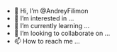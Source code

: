 - 👋 Hi, I’m @AndreyFilimon
- 👀 I’m interested in ...
- 🌱 I’m currently learning ...
- 💞️ I’m looking to collaborate on ...
- 📫 How to reach me ...

<!---
AndreyFilimon/AndreyFilimon is a ✨ special ✨ repository because its `README.md` (this file) appears on your GitHub profile.
You can click the Preview link to take a look at your changes.
--->
